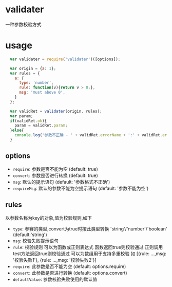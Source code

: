 # validater
一种参数校验方式

# usage

``` js
  var validater = require('validater')([options]);

  var origin = {a: 1};
  var rules = {
    a: {
      type: 'number',
      rule: function(v){return v > 0;},
      msg: 'must above 0',
    }
  };

  var validRet = validater(origin, rules);
  var param;
  if(validRet.ok){
    param = validRet.param;
  }else{
    console.log('参数不正确 - ' + validRet.errorName + ':' + validRet.errorMsg);
  }
```

## options
- `require`: 参数是否不能为空 (default: true)
- `convert`: 参数是否进行转换 (default: true)
- `msg`: 默认的提示语句 (default: '参数格式不正确')
- `requireMsg`: 默认的参数不能为空提示语句 (default: '参数不能为空')

## rules
以参数名称为key的对象,值为校验规则,如下
- `type`: 参赛的类型,convert为true时按此类型转换 'string'/'number'/'boolean' (default:'string')
- `msg`: 校验失败提示语句
- `rule`: 校验规则 可以为函数或正则表达式 函数返回true则校验通过 正则调用test方法返回true则校验通过
可以为数组用于支持多重校验 如 [{rule: ...,msg: '校验失败1'}, {rule: ...,msg: '校验失败2'}]
- `require`: 此参数是否不能为空 (default: options.require)
- `convert`: 此参数是否进行转换 (default: options.convert)
- `defaultValue`: 参数校验失败使用的默认值



